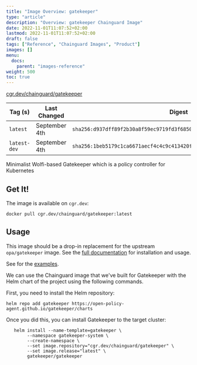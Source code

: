 ```yaml
---
title: "Image Overview: gatekeeper"
type: "article"
description: "Overview: gatekeeper Chainguard Image"
date: 2022-11-01T11:07:52+02:00
lastmod: 2022-11-01T11:07:52+02:00
draft: false
tags: ["Reference", "Chainguard Images", "Product"]
images: []
menu:
  docs:
    parent: "images-reference"
weight: 500
toc: true
---
```


[cgr.dev/chainguard/gatekeeper](https://github.com/chainguard-images/images/tree/main/images/gatekeeper)

| Tag (s)       | Last Changed  | Digest                                                                    |
|---------------|---------------|---------------------------------------------------------------------------|
|  `latest`     | September 4th | `sha256:d937dff89f2b30a8f59ec9719fd3f68507fc1e562e395a3e3273810a17dbbee9` |
|  `latest-dev` | September 4th | `sha256:1beb5179c1ca6671aecf4c4c9c413420f21c96f422de1572f94801386ddf5286` |



Minimalist Wolfi-based Gatekeeper which is a policy controller for Kubernetes

## Get It!

The image is available on `cgr.dev`:

```
docker pull cgr.dev/chainguard/gatekeeper:latest
```

## Usage

This image should be a drop-in replacement for the upstream `opa/gatekeeper` image.
See the [full documentation](https://open-policy-agent.github.io/gatekeeper/website/) for installation and usage.

See for the [examples](https://open-policy-agent.github.io/gatekeeper/website/docs/examples).

We can use the Chainguard image that we've built for Gatekeeper with the Helm chart of the project using the following commands.

First, you need to install the Helm repository:

```shell
helm repo add gatekeeper https://open-policy-agent.github.io/gatekeeper/charts
```

Once you did this, you can install Gatekeeper to the target cluster:

```shell
   helm install --name-template=gatekeeper \
		--namespace gatekeeper-system \
		--create-namespace \
	    --set image.repository="cgr.dev/chainguard/gatekeeper" \
	    --set image.release="latest" \
        gatekeeper/gatekeeper
```

